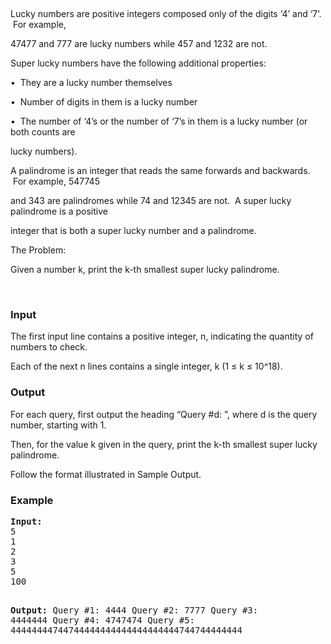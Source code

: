 <p>&nbsp;</p>
<div id="_mcePaste" style="position: absolute; left: -10000px; top: 0px; width: 1px; height: 1px; overflow: hidden;">Lucky numbers are positive integers composed only of the digits ‘4’ and ‘7’. &nbsp;For example,&nbsp;</div>
<div id="_mcePaste" style="position: absolute; left: -10000px; top: 0px; width: 1px; height: 1px; overflow: hidden;">47477 and 777 are lucky numbers while 457 and 1232 are not.</div>
<div id="_mcePaste" style="position: absolute; left: -10000px; top: 0px; width: 1px; height: 1px; overflow: hidden;">Super lucky numbers have the following additional properties:</div>
<div id="_mcePaste" style="position: absolute; left: -10000px; top: 0px; width: 1px; height: 1px; overflow: hidden;">• &nbsp;They are a lucky number themselves</div>
<div id="_mcePaste" style="position: absolute; left: -10000px; top: 0px; width: 1px; height: 1px; overflow: hidden;">• &nbsp;Number of digits in them is a lucky number</div>
<div id="_mcePaste" style="position: absolute; left: -10000px; top: 0px; width: 1px; height: 1px; overflow: hidden;">• &nbsp;The number of ‘4’s or the number of ‘7’s in them is a lucky number (or both counts are&nbsp;</div>
<div id="_mcePaste" style="position: absolute; left: -10000px; top: 0px; width: 1px; height: 1px; overflow: hidden;">lucky numbers).</div>
<div id="_mcePaste" style="position: absolute; left: -10000px; top: 0px; width: 1px; height: 1px; overflow: hidden;">A palindrome is an integer that reads the same forwards and backwards. &nbsp;For example, 547745</div>
<div id="_mcePaste" style="position: absolute; left: -10000px; top: 0px; width: 1px; height: 1px; overflow: hidden;">and 343 are palindromes while 74 and 12345 are not. &nbsp;A super lucky palindrome is a positive&nbsp;</div>
<div id="_mcePaste" style="position: absolute; left: -10000px; top: 0px; width: 1px; height: 1px; overflow: hidden;">integer that is both a super lucky number and a palindrome.</div>
<div id="_mcePaste" style="position: absolute; left: -10000px; top: 0px; width: 1px; height: 1px; overflow: hidden;">The Problem:</div>
<div id="_mcePaste" style="position: absolute; left: -10000px; top: 0px; width: 1px; height: 1px; overflow: hidden;">Given a number k, print the k</div>
<div id="_mcePaste" style="position: absolute; left: -10000px; top: 0px; width: 1px; height: 1px; overflow: hidden;">th</div>
<div id="_mcePaste" style="position: absolute; left: -10000px; top: 0px; width: 1px; height: 1px; overflow: hidden;">smallest super lucky palindrome.</div>
<p>Lucky numbers are positive integers composed only of the digits ‘4’ and ‘7’. &nbsp;For example,&nbsp;</p>
<p>47477 and 777 are lucky numbers while 457 and 1232 are not.</p>
<p>Super lucky numbers have the following additional properties:</p>
<p>• &nbsp;They are a lucky number themselves</p>
<p>• &nbsp;Number of digits in them is a lucky number</p>
<p>• &nbsp;The number of ‘4’s or the number of ‘7’s in them is a lucky number (or both counts are&nbsp;</p>
<p>lucky numbers).</p>
<p>A palindrome is an integer that reads the same forwards and backwards. &nbsp;For example, 547745</p>
<p>and 343 are palindromes while 74 and 12345 are not. &nbsp;A super lucky palindrome is a positive&nbsp;</p>
<p>integer that is both a super lucky number and a palindrome.</p>
<p>The Problem:</p>
<p>Given a number k, print the k-th smallest super lucky palindrome.</p>
<p>&nbsp;</p>
<h3>Input</h3>
<p>The first input line contains a positive integer, n, indicating the quantity of numbers to check.&nbsp;</p>
<p>Each of the next n lines contains a single integer, k (1 ≤ k ≤ 10^18).</p>
<h3>Output</h3>
<p>For each query, first output the heading “Query #d: ”, where d is the query number, starting with 1.</p>
<p>Then, for the value k given in the query, print the k-th smallest super lucky palindrome.</p>
<p>Follow the format illustrated in Sample Output.</p>
<h3>Example</h3>
<pre><strong>Input:</strong>
5
1
2
3
5
100

<strong>Output:</strong>
Query #1: 4444
Query #2: 7777
Query #3: 4444444
Query #4: 4747474
Query #5: 44444444744744444444444444444444744744444444
</pre>